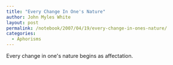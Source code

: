 ```yaml
---
title: "Every Change In One's Nature"
author: John Myles White
layout: post
permalink: /notebook/2007/04/19/every-change-in-ones-nature/
categories:
  - Aphorisms
---
```


Every change in one's nature begins as affectation.
